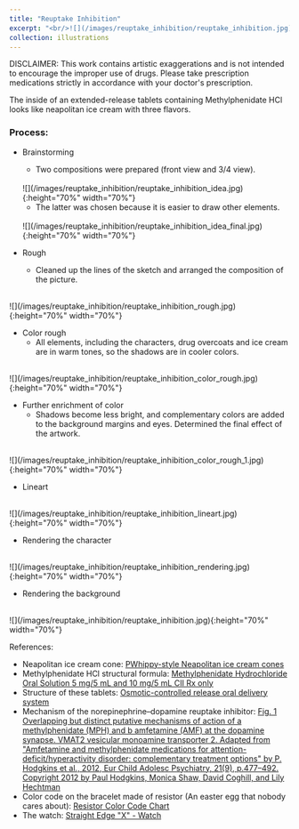 ```yaml
---
title: "Reuptake Inhibition"
excerpt: "<br/>![](/images/reuptake_inhibition/reuptake_inhibition.jpg)"
collection: illustrations
---
```

DISCLAIMER: This work contains artistic exaggerations and is not intended to encourage the improper use of drugs. Please take prescription medications strictly in accordance with your doctor's prescription.

The inside of an extended-release tablets containing Methylphenidate HCl looks like neapolitan ice cream with three flavors.

### Process: 

* Brainstorming
    - Two compositions were prepared (front view and 3/4 view).
    <br>
    ![](/images/reuptake_inhibition/reuptake_inhibition_idea.jpg){:height="70%" width="70%"}

    - The latter was chosen because it is easier to draw other elements.
    <br>
    ![](/images/reuptake_inhibition/reuptake_inhibition_idea_final.jpg){:height="70%" width="70%"}


* Rough

    - Cleaned up the lines of the sketch and arranged the composition of the picture.
<br>
    ![](/images/reuptake_inhibition/reuptake_inhibition_rough.jpg){:height="70%" width="70%"}

* Color rough
    - All elements, including the characters, drug overcoats and ice cream are in warm tones, so the shadows are in cooler colors.
<br>
![](/images/reuptake_inhibition/reuptake_inhibition_color_rough.jpg){:height="70%" width="70%"}

* Further enrichment of color
    - Shadows become less bright, and complementary colors are added to the background margins and eyes. Determined the final effect of the artwork.
<br>
![](/images/reuptake_inhibition/reuptake_inhibition_color_rough_1.jpg){:height="70%" width="70%"}

* Lineart
<br>
![](/images/reuptake_inhibition/reuptake_inhibition_lineart.jpg){:height="70%" width="70%"}

* Rendering the character
<br>
![](/images/reuptake_inhibition/reuptake_inhibition_rendering.jpg){:height="70%" width="70%"}

* Rendering the background
<br>
![](/images/reuptake_inhibition/reuptake_inhibition.jpg){:height="70%" width="70%"}

References:
- Neapolitan ice cream cone: [PWhippy-style Neapolitan ice cream cones](https://ui3.assets-asda.com/dm/neopolitan-whippy_GL?scl=1)
- Methylphenidate HCl structural formula: [Methylphenidate Hydrochloride Oral Solution 5 mg/5 mL and 10 mg/5 mL CII Rx only](https://fda.report/DailyMed/c6cd3a32-d397-4d45-831d-ed93e47abc86/methylphenidate-hydrochloride-oral-solution---hydr-1.jpg)
- Structure of these tablets: [Osmotic-controlled release oral delivery system](https://en.wikipedia.org/wiki/Osmotic-controlled_release_oral_delivery_system)
- Mechanism of the norepinephrine–dopamine reuptake inhibitor: [Fig. 1 Overlapping but distinct putative mechanisms of action of a methylphenidate (MPH) and b amfetamine (AMF) at the dopamine synapse. VMAT2 vesicular monoamine transporter 2. Adapted from "Amfetamine and methylphenidate medications for attention-deficit/hyperactivity disorder: complementary treatment options" by P. Hodgkins et al., 2012, Eur Child Adolesc Psychiatry, 21(9), p.477–492. Copyright 2012 by Paul Hodgkins, Monica Shaw, David Coghill, and Lily Hechtman](https://www.ncbi.nlm.nih.gov/pmc/articles/PMC3432777/bin/787_2012_286_Fig1_HTML.jpg)
- Color code on the bracelet made of resistor (An easter egg that nobody cares about): [Resistor Color Code Chart](https://eepower.com/uploads/education/resistor_color_codes_chart.png)
- The watch: [Straight Edge "X" - Watch](https://revhq.com/cdn/shop/products/xwatch-500x500_2000x.jpg?v=1589913704)